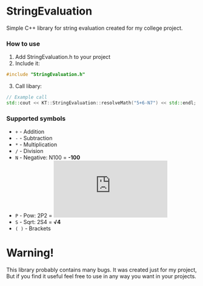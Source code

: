# StringEvaluation
Simple C++ library for string evaluation created for my college project.


### How to use
1.  Add StringEvaluation.h to your project
2. Include it:
```cpp
#include "StringEvaluation.h"
```
3. Call libary:
```cpp
// Example call
std::cout << KT::StringEvaluation::resolveMath("5+6-N7") << std::endl; // 5+6--7 = 18
```

### Supported symbols
- `+` \- Addition
-  `-` \- Subtraction
- `*` \- Multiplication
- `/` \- Division
- `N` - Negative: N100 = **-100**
- `P` - Pow: 2P2 = ![equation](http://www.sciweavers.org/tex2img.php?eq=2%5E2&bc=Black&fc=White&im=png&fs=12&ff=arev&edit=0)
- `S` - Sqrt: 2S4 = **√4**
- `( )` \- Brackets

# Warning!
This library probably contains many bugs. It was created just for my project, But if you find it useful feel free to use in any way you want in your projects.
